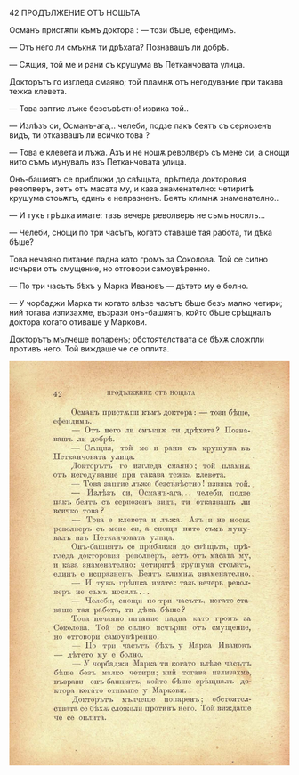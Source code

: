 ﻿42	ПРОДЪЛЖЕНИЕ ОТЪ НОЩЬТА

Османъ пристѫпи къмъ доктора : — този бѣше, ефендимъ.

— Отъ него ли смъкнѫ ти дрѣхата? Познавашъ ли добрѣ.

— Сѫщия, той ме и рани съ крушума въ Петканчовата улица.

Докторътъ го изгледа смаяно; той пламнѫ отъ негодувание при такава тежка клевета.

— Това заптие лъже безсъвѣстно! извика той..

— Излѣзъ си, Османъ-ага,.. челеби, подзе пакъ беятъ съ сериозенъ видъ, ти отказвашъ ли всичко това ?

— Това е клевета и лъжа. Азъ и не ношѫ револверъ съ мене си, а снощи нито съмъ мунувалъ изъ Петканчовата улица.

Онъ-башиятъ се приближи до свѣщьта, прѣгледа докторовия револверъ, зетъ отъ масата му, и каза знаменателно: четиритѣ крушума стоьѫтъ, единъ е непразненъ. Беятъ климнѫ знаменателно..

— И тукъ грѣшка имате: тазъ вечерь револверъ не съмъ носилъ...

— Челеби, снощи по три часътъ, когато ставаше тая работа, ти дѣка бѣше?

Това нечаяно питание падна като громъ за Соколова. Той се силно исчърви отъ смущение, но отговори самоувѣренно.

— По три часътъ бѣхъ у Марка Ивановъ — дѣтето му е болно.

— У чорбаджи Марка ти когато влѣзе часътъ бѣше безъ малко четири; ний тогава излизахме, възрази онъ-башиятъ, който бѣше срѣщналъ доктора когато отиваше у Маркови.

Докторътъ мълчеше попаренъ; обстоятелствата се бѣхѫ сложпли противъ него. Той виждаше че се оплита.

![original](images/053.jpg)

